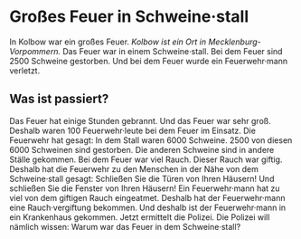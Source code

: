 # Großes Feuer in Schweine·stall

In Kolbow war ein großes Feuer.  *Kolbow ist ein Ort in Mecklenburg-Vorpommern.*  Das Feuer war in einem Schweine·stall. Bei dem Feuer sind 2500 Schweine gestorben. Und bei dem Feuer wurde ein Feuerwehr·mann verletzt. 

## Was ist passiert?
Das Feuer hat einige Stunden gebrannt. Und das Feuer war sehr groß. Deshalb waren 100 Feuerwehr·leute bei dem Feuer im Einsatz. Die Feuerwehr hat gesagt: In dem Stall waren 6000 Schweine. 2500 von diesen 6000 Schweinen sind gestorben. Die anderen Schweine sind in andere Ställe gekommen. 
Bei dem Feuer war viel Rauch. Dieser Rauch war giftig. Deshalb hat die Feuerwehr zu den Menschen in der Nähe von dem Schweine·stall gesagt: Schließen Sie die Türen von Ihren Häusern! Und schließen Sie die Fenster von Ihren Häusern! Ein Feuerwehr·mann hat zu viel von dem giftigen Rauch eingeatmet. Deshalb hat der Feuerwehr·mann eine Rauch·vergiftung bekommen. Und deshalb ist der Feuerwehr·mann in ein Krankenhaus gekommen. 
Jetzt ermittelt die Polizei. Die Polizei will nämlich wissen: Warum war das Feuer in dem Schweine·stall? 
